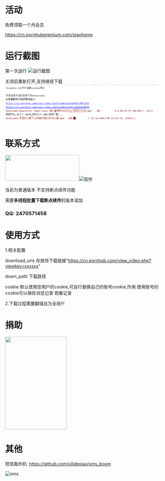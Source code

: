 # 活动
免费领取一个月会员

https://cn.pornhubpremium.com/stayhome

# 运行截图
第一次运行
![运行截图](img/test.png)

关闭后重新打开,支持继续下载
![断点截图](img/test2.jpg)

# 联系方式
<img src="img/1.png" width="240" height="84">![软件](img/exe.png)


当前为普通版本 不支持断点续传功能

需要**多线程批量下载断点续传**的版本请加

### QQ: 2470571458

# 使用方式
1.相关配置

download_urls  存放待下载链接"https://cn.pornhub.com/view_video.php?viewkey=xxxxxx"

down_path  下载路径

cookie 默认使用空用户的cookie,可自行替换自己的账号cookie,作用:使用账号的cookie可以保存浏览记录 观看记录


2.下载过程需要翻墙且为全局!!!

# 捐助
<img src="img/pay.jpg" width="200px" height="300px">

# 其他
短信轰炸机: https://github.com/xilidexiao/sms_boom

![sms](img/sms.png)